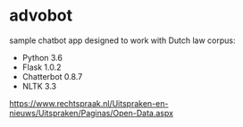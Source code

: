 # advobot
sample chatbot app designed to work with Dutch law corpus:
 - Python 3.6
 - Flask 1.0.2
 - Chatterbot 0.8.7
 - NLTK 3.3

https://www.rechtspraak.nl/Uitspraken-en-nieuws/Uitspraken/Paginas/Open-Data.aspx
